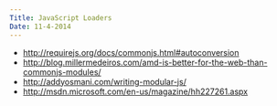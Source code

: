 ```yaml
---
Title: JavaScript Loaders
Date: 11-4-2014
---
```


* http://requirejs.org/docs/commonjs.html#autoconversion
* http://blog.millermedeiros.com/amd-is-better-for-the-web-than-commonjs-modules/
* http://addyosmani.com/writing-modular-js/
* http://msdn.microsoft.com/en-us/magazine/hh227261.aspx
